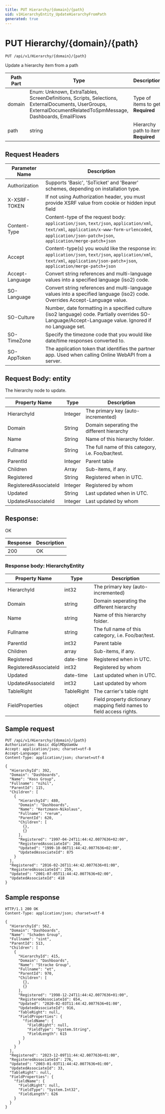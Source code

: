 ```yaml
---
title: PUT Hierarchy/{domain}/{path}
uid: v1HierarchyEntity_UpdateHierarchyFromPath
generated: true
---
```


# PUT Hierarchy/{domain}/{path}

```http
PUT /api/v1/Hierarchy/{domain}/{path}
```

Update a hierarchy item from a path






| Path Part | Type | Description |
|-----------|------|-------------|
| domain | Enum: Unknown, ExtraTables, ScreenDefinitions, Scripts, Selections, ExternalDocuments, UserGroups, ExternalDocumentRelatedToSpmMessage, Dashboards, EmailFlows | Type of items to get **Required** |
| path | string | Hierarchy path to item **Required** |



## Request Headers

| Parameter Name | Description |
|----------------|-------------|
| Authorization  | Supports 'Basic', 'SoTicket' and 'Bearer' schemes, depending on installation type. |
| X-XSRF-TOKEN   | If not using Authorization header, you must provide XSRF value from cookie or hidden input field |
| Content-Type | Content-type of the request body: `application/json`, `text/json`, `application/xml`, `text/xml`, `application/x-www-form-urlencoded`, `application/json-patch+json`, `application/merge-patch+json` |
| Accept         | Content-type(s) you would like the response in: `application/json`, `text/json`, `application/xml`, `text/xml`, `application/json-patch+json`, `application/merge-patch+json` |
| Accept-Language | Convert string references and multi-language values into a specified language (iso2) code. |
| SO-Language | Convert string references and multi-language values into a specified language (iso2) code. Overrides Accept-Language value. |
| SO-Culture | Number, date formatting in a specified culture (iso2 language) code. Partially overrides SO-Language/Accept-Language value. Ignored if no Language set. |
| SO-TimeZone | Specify the timezone code that you would like date/time responses converted to. |
| SO-AppToken | The application token that identifies the partner app. Used when calling Online WebAPI from a server. |

## Request Body: entity 

The hierarchy node to update. 

| Property Name | Type |  Description |
|----------------|------|--------------|
| HierarchyId | Integer | The primary key (auto-incremented) |
| Domain | String | Domain seperating the different hierarchy |
| Name | String | Name of this hierarchy folder. |
| Fullname | String | The full name of this category, i.e. Foo/bar/test. |
| ParentId | Integer | Parent table |
| Children | Array | Sub-items, if any. |
| Registered | String | Registered when  in UTC. |
| RegisteredAssociateId | Integer | Registered by whom |
| Updated | String | Last updated when  in UTC. |
| UpdatedAssociateId | Integer | Last updated by whom |

## Response:

OK

| Response | Description |
|----------------|-------------|
| 200 | OK |

### Response body: HierarchyEntity

| Property Name | Type |  Description |
|----------------|------|--------------|
| HierarchyId | int32 | The primary key (auto-incremented) |
| Domain | string | Domain seperating the different hierarchy |
| Name | string | Name of this hierarchy folder. |
| Fullname | string | The full name of this category, i.e. Foo/bar/test. |
| ParentId | int32 | Parent table |
| Children | array | Sub-items, if any. |
| Registered | date-time | Registered when  in UTC. |
| RegisteredAssociateId | int32 | Registered by whom |
| Updated | date-time | Last updated when  in UTC. |
| UpdatedAssociateId | int32 | Last updated by whom |
| TableRight | TableRight | The carrier's table right |
| FieldProperties | object | Field property dictionary mapping field names to field access rights. |

## Sample request

```http!
PUT /api/v1/Hierarchy/{domain}/{path}
Authorization: Basic dGplMDpUamUw
Accept: application/json; charset=utf-8
Accept-Language: en
Content-Type: application/json; charset=utf-8

{
  "HierarchyId": 392,
  "Domain": "Dashboards",
  "Name": "Koss Group",
  "Fullname": "nihil",
  "ParentId": 115,
  "Children": [
    {
      "HierarchyId": 480,
      "Domain": "Dashboards",
      "Name": "Kertzmann-Nikolaus",
      "Fullname": "rerum",
      "ParentId": 620,
      "Children": [
        {},
        {}
      ],
      "Registered": "1997-04-24T11:44:42.0077636+02:00",
      "RegisteredAssociateId": 268,
      "Updated": "1999-10-06T11:44:42.0077636+02:00",
      "UpdatedAssociateId": 875
    }
  ],
  "Registered": "2016-02-26T11:44:42.0077636+01:00",
  "RegisteredAssociateId": 259,
  "Updated": "2001-07-05T11:44:42.0077636+02:00",
  "UpdatedAssociateId": 418
}
```

## Sample response

```http_
HTTP/1.1 200 OK
Content-Type: application/json; charset=utf-8

{
  "HierarchyId": 562,
  "Domain": "Dashboards",
  "Name": "Schaden Group",
  "Fullname": "sint",
  "ParentId": 513,
  "Children": [
    {
      "HierarchyId": 415,
      "Domain": "Dashboards",
      "Name": "Stracke Group",
      "Fullname": "et",
      "ParentId": 970,
      "Children": [
        {},
        {}
      ],
      "Registered": "1998-12-24T11:44:42.0077636+01:00",
      "RegisteredAssociateId": 654,
      "Updated": "2020-02-03T11:44:42.0077636+01:00",
      "UpdatedAssociateId": 916,
      "TableRight": null,
      "FieldProperties": {
        "fieldName": {
          "FieldRight": null,
          "FieldType": "System.String",
          "FieldLength": 615
        }
      }
    }
  ],
  "Registered": "2023-12-09T11:44:42.0077636+01:00",
  "RegisteredAssociateId": 276,
  "Updated": "2003-01-03T11:44:42.0077636+01:00",
  "UpdatedAssociateId": 33,
  "TableRight": null,
  "FieldProperties": {
    "fieldName": {
      "FieldRight": null,
      "FieldType": "System.Int32",
      "FieldLength": 626
    }
  }
}
```